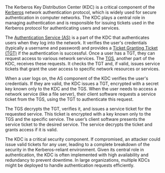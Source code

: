 The Kerberos Key Distribution Center (KDC) is a critical component of the [Kerberos](../activedirectory/kerb.md) network authentication protocol, which is widely used for secure authentication in computer networks. The KDC plays a central role in managing authentication and is responsible for issuing tickets used in the Kerberos protocol for authenticating users and services.

The [Authentication Service (AS)](../activedirectory/as.md) is a part of the KDC that authenticates users when they log into the network. It verifies the user's credentials (typically a username and password) and provides a [Ticket Granting Ticket (TGT)](../activedirectory/tgt.md) if the authentication is successful. Once a user has a TGT, they can request access to various network services. The [TGS](../activedirectory/tgs.md), another part of the KDC, receives these requests. It checks the TGT and, if valid, issues service tickets that grant the user access to specific network resources or services.

When a user logs on, the AS component of the KDC verifies the user's credentials. If they are valid, the KDC issues a TGT, encrypted with a secret key known only to the KDC and the TGS. When the user needs to access a network service (like a file server), their client software requests a service ticket from the TGS, using the TGT to authenticate this request.

The TGS decrypts the TGT, verifies it, and issues a service ticket for the requested service. This ticket is encrypted with a key known only to the TGS and the specific service. The user’s client software presents the service ticket to the desired service. The service decrypts the ticket and grants access if it is valid.

The KDC is a critical security component. If compromised, an attacker could issue valid tickets for any user, leading to a complete breakdown of the security in the Kerberos-reliant environment. Given its central role in authentication, the KDC is often implemented with high availability and redundancy to prevent downtime. In large organizations, multiple KDCs might be deployed to handle authentication requests efficiently.